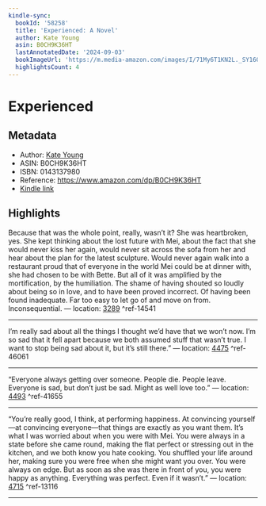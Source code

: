 ```yaml
---
kindle-sync:
  bookId: '58258'
  title: 'Experienced: A Novel'
  author: Kate Young
  asin: B0CH9K36HT
  lastAnnotatedDate: '2024-09-03'
  bookImageUrl: 'https://m.media-amazon.com/images/I/71My6T1KN2L._SY160.jpg'
  highlightsCount: 4
---
```

# Experienced
## Metadata
* Author: [Kate Young](https://www.amazon.comundefined)
* ASIN: B0CH9K36HT
* ISBN: 0143137980
* Reference: https://www.amazon.com/dp/B0CH9K36HT
* [Kindle link](kindle://book?action=open&asin=B0CH9K36HT)

## Highlights
Because that was the whole point, really, wasn’t it? She was heartbroken, yes. She kept thinking about the lost future with Mei, about the fact that she would never kiss her again, would never sit across the sofa from her and hear about the plan for the latest sculpture. Would never again walk into a restaurant proud that of everyone in the world Mei could be at dinner with, she had chosen to be with Bette. But all of it was amplified by the mortification, by the humiliation. The shame of having shouted so loudly about being so in love, and to have been proved incorrect. Of having been found inadequate. Far too easy to let go of and move on from. Inconsequential. — location: [3289](kindle://book?action=open&asin=B0CH9K36HT&location=3289) ^ref-14541

---
I’m really sad about all the things I thought we’d have that we won’t now. I’m so sad that it fell apart because we both assumed stuff that wasn’t true. I want to stop being sad about it, but it’s still there.” — location: [4475](kindle://book?action=open&asin=B0CH9K36HT&location=4475) ^ref-46061

---
“Everyone always getting over someone. People die. People leave. Everyone is sad, but don’t just be sad. Might as well love too.” — location: [4493](kindle://book?action=open&asin=B0CH9K36HT&location=4493) ^ref-41655

---
“You’re really good, I think, at performing happiness. At convincing yourself—at convincing everyone—that things are exactly as you want them. It’s what I was worried about when you were with Mei. You were always in a state before she came round, making the flat perfect or stressing out in the kitchen, and we both know you hate cooking. You shuffled your life around her, making sure you were free when she might want you over. You were always on edge. But as soon as she was there in front of you, you were happy as anything. Everything was perfect. Even if it wasn’t.” — location: [4715](kindle://book?action=open&asin=B0CH9K36HT&location=4715) ^ref-13116

---
